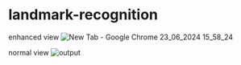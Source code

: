 # landmark-recognition
enhanced view
![New Tab - Google Chrome 23_06_2024 15_58_24](https://github.com/Arunaeshkanna/landmark-recognition/assets/138955487/cb185a4d-1874-44f0-8581-f21e5f05f987)

normal view
![output](https://github.com/Arunaeshkanna/landmark-recognition/assets/138955487/ddb93989-879f-4f1a-99f7-21b03f74eb39)


